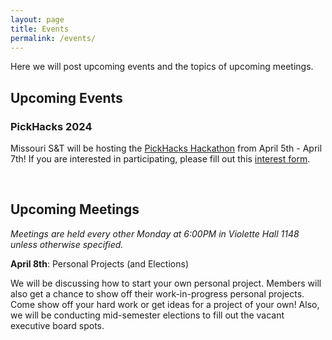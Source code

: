 ```yaml
---
layout: page
title: Events
permalink: /events/
---
```


Here we will post upcoming events and the topics of upcoming meetings. 



## Upcoming Events

### PickHacks 2024

Missouri S&T will be hosting the [PickHacks Hackathon][S&T] from April 5th - April 7th! If you are interested in participating, please fill out this [interest form][PHInterest]. 

<br/>


## Upcoming Meetings

*Meetings are held every other Monday at 6:00PM in Violette Hall 1148 unless otherwise specified.*

**April 8th**: Personal Projects (and Elections)

We will be discussing how to start your own personal project. Members will also get a chance to show off their work-in-progress personal projects. Come show off your hard work or get ideas for a project of your own! Also, we will be conducting mid-semester elections to fill out the vacant executive board spots. 



[PHInterest]: https://forms.gle/Bwvg6KiHg59ny5WEA
[HT]: {{site.baseurl}}/hacktruman/
[GJ]: {{site.baseurl}}/gamejam/
[HI]: https://hackisu.org
[SH]: https://hackathon.mst.edu
[RT]: https://www.eventbrite.com/e/shamhacks-2018-tickets-39820147132
[BI]: https://bsidesiowa.com
[HUI]: https://bigdata.uiowa.edu/
[TH]: http://tigerhacks.missouri.edu/
[THSignUp]: https://docs.google.com/forms/d/e/1FAIpQLSfr4ToMbz6rgbkddFVo2f28jlBnWvGhA_iqpOnnYJaxyXPjgQ/viewform
[prereg]: https://docs.google.com/forms/d/e/1FAIpQLSchsn5GW4XCcQAdmWlcy_RlRr8HXViZeXF0hDagANh5dkHEhQ/viewform
[S&T]: https://pickhacks.io/
[S&T_location]: https://www.google.com/maps/place/Havener+Center/@38.1959288,-91.9552169,9z/data=!4m5!3m4!1s0x87da54c8a1cb72e5:0x5433f63da26259b6!8m2!3d37.9548037!4d-91.7763536?shorturl=1
[SO]: https://www.soinc.org/game-b